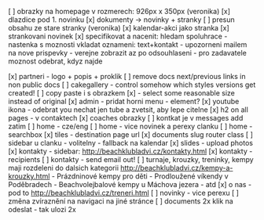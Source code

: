 [ ] obrazky na homepage v rozmerech: 926px x 350px (veronika)
[x] dlazdice pod 1. novinku
[x] dokumenty -> novinky + stranky
[ ] presun obsahu ze stare stranky (veronika)
[x] kalendar-akci jako stranka
[x] strankovani novinek
[x] specifikovat a nacenit: hledam spoluhrace
	- nastenka s moznosti vkladat oznameni: text+kontakt
	- upozorneni mailem na nove prispevky
	- verejne zobrazit az po odsouhlaseni
	- pro zadavatele moznost odebrat, kdyz najde



[x] partneri - logo + popis + proklik
[ ] remove docs next/previous links in non public docs
[ ] cakegallery - control somehow which styles versions get created!
[ ] copy paste i s obrazkem
	[x] - select some reasonable size instead of original
[x] admin - pridat horni menu - element?
[x] youtube ikona - odebrat you nechat jen tube a zvetsit, aby lepe citelne
[x] h2 on all pages - v contaktech
[x] coaches obrazky
[ ] kontkat je v messages add zatim
[ ] home - cze/eng
[ ] home - vice novinek a perexy clanku
[ ] home - searchbox
[x] tiles - destination page url
[x] documents slug router class
[ ] sidebar u clanku - volitelny - fallback na kalendar
[x] slides - upload photos
[x] kontakty - sidebar: http://beachklubladvi.cz/kontakty.html
[x] kontakty - recipients
	[ ] kontakty - send email out!
[ ] turnaje, krouzky, treninky, kempy maji rozdeleni do dalsich kategorii
	http://beachklubladvi.cz/kempy-a-krouzky.html
	- Prázdninové kempy pro děti
	- Prodloužené víkendy v Poděbradech
	- Beachvolejbalové kempy u Máchova jezera
	- atd
[x] o nas - pod to http://beachklubladvi.cz/treneri.html
[ ] novinky - vice perexu
[ ] změna zvíraznění na navigaci na jiné stránce
[ ] documents 2x klik na odeslat - tak ulozi 2x
